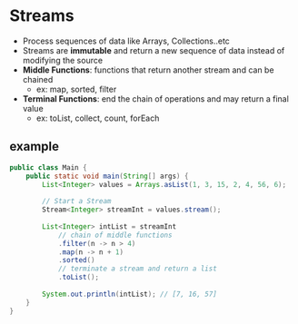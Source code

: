 # Streams

- Process sequences of data like Arrays, Collections..etc
- Streams are **immutable** and return a new sequence of data instead of modifying  the source
- **Middle Functions**: functions that return another stream and can be chained
	- ex: map, sorted, filter
- **Terminal Functions**: end the chain of operations and may return a final value
	- ex: toList, collect, count, forEach

##  example

```java
public class Main {  
	public static void main(String[] args) {  
		List<Integer> values = Arrays.asList(1, 3, 15, 2, 4, 56, 6);  
		
		// Start a Stream 
		Stream<Integer> streamInt = values.stream();  
		  
		List<Integer> intList = streamInt  
			// chain of middle functions  
			.filter(n -> n > 4)  
			.map(n -> n + 1)  
			.sorted()  
			// terminate a stream and return a list  
			.toList();  
			  
		System.out.println(intList); // [7, 16, 57]
	}  
}
```
